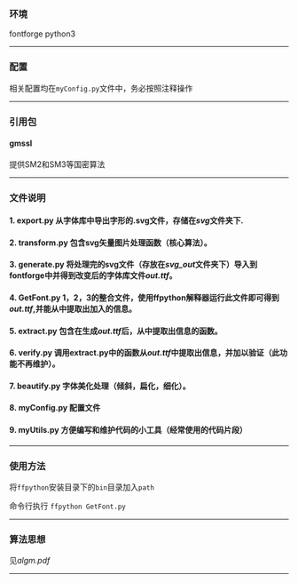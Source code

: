 ### 环境
fontforge python3

---
### 配置

相关配置均在`myConfig.py`文件中，务必按照注释操作

----

### 引用包

#### gmssl
提供SM2和SM3等国密算法

---
### 文件说明

#### 1. export.py 从字体库中导出字形的.svg文件，存储在*svg*文件夹下.
#### 2. transform.py 包含svg矢量图片处理函数（核心算法）。
#### 3. generate.py 将处理完的svg文件（存放在*svg_out*文件夹下）导入到fontforge中并得到改变后的字体库文件*out.ttf*。
#### 4. GetFont.py 1，2，3的整合文件，使用ffpython解释器运行此文件即可得到*out.ttf*,并能从中提取出加入的信息。
#### 5. extract.py 包含在生成*out.ttf*后，从中提取出信息的函数。
#### 6. verify.py 调用extract.py中的函数从*out.ttf*中提取出信息，并加以验证（此功能不再维护）。
#### 7. beautify.py 字体美化处理（倾斜，扁化，细化）。
#### 8. myConfig.py 配置文件
#### 9. myUtils.py 方便编写和维护代码的小工具（经常使用的代码片段）

-----

### 使用方法

将`ffpython`安装目录下的`bin`目录加入`path`

命令行执行 `ffpython GetFont.py`

-----

### 算法思想
见*algm.pdf*

---


